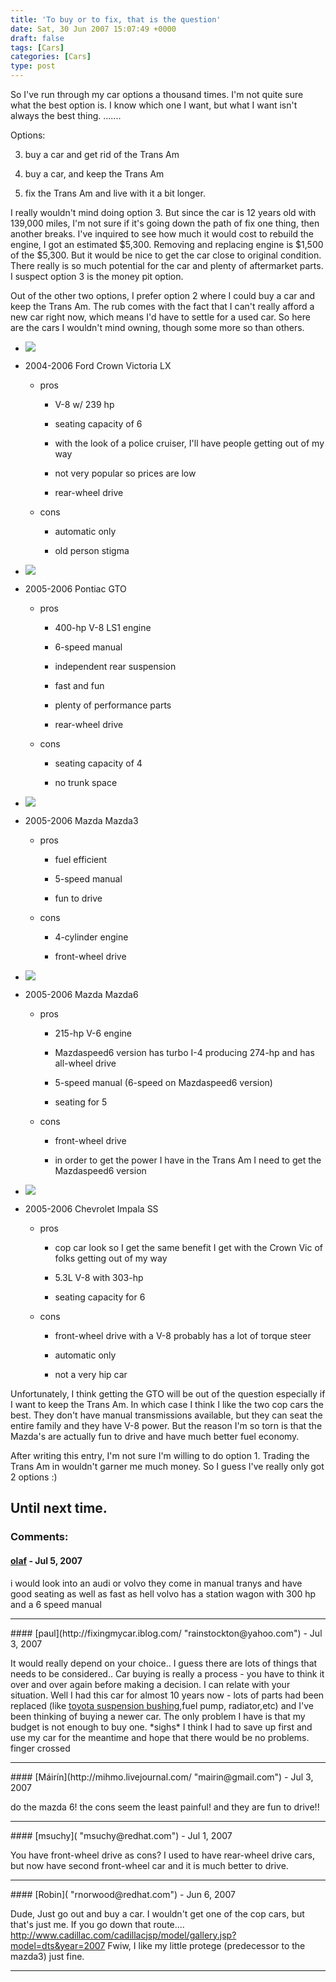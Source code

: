 ```yaml
---
title: 'To buy or to fix, that is the question'
date: Sat, 30 Jun 2007 15:07:49 +0000
draft: false
tags: [Cars]
categories: [Cars]
type: post
---
```


So I've run through my car options a thousand times. I'm not quite sure what the best option is. I know which one I want, but what I want isn't always the best thing. .......

Options:

3.  buy a car and get rid of the Trans Am

6.  buy a car, and keep the Trans Am

9.  fix the Trans Am and live with it a bit longer.

I really wouldn't mind doing option 3. But since the car is 12 years old with 139,000 miles, I'm not sure if it's going down the path of fix one thing, then another breaks. I've inquired to see how much it would cost to rebuild the engine, I got an estimated $5,300. Removing and replacing engine is $1,500 of the $5,300. But it would be nice to get the car close to original condition. There really is so much potential for the car and plenty of aftermarket parts. I suspect option 3 is the money pit option.

Out of the other two options, I prefer option 2 where I could buy a car and keep the Trans Am. The rub comes with the fact that I can't really afford a new car right now, which means I'd have to settle for a used car. So here are the cars I wouldn't mind owning, though some more so than others.

*   ![](http://images.consumerguideauto.howstuffworks.com/autoreview/400x266/2005-Ford-Crown-Victoria-05113351990003.jpg)

*   2004-2006 Ford Crown Victoria LX

    *   pros

        *   V-8 w/ 239 hp

        *   seating capacity of 6

        *   with the look of a police cruiser, I'll have people getting out of my way

        *   not very popular so prices are low

        *   rear-wheel drive


    *   cons

        *   automatic only

        *   old person stigma



*   ![](http://images.consumerguideauto.howstuffworks.com/autoreview/400x266/2006-Pontiac-GTO-06129501990001.jpg)

*   2005-2006 Pontiac GTO

    *   pros

        *   400-hp V-8 LS1 engine

        *   6-speed manual

        *   independent rear suspension

        *   fast and fun

        *   plenty of performance parts

        *   rear-wheel drive


    *   cons

        *   seating capacity of 4

        *   no trunk space



*   ![](http://images.consumerguideauto.howstuffworks.com/autoreview/400x266/2006-Mazda-3-04807211990001.jpg)

*   2005-2006 Mazda Mazda3

    *   pros

        *   fuel efficient

        *   5-speed manual

        *   fun to drive


    *   cons

        *   4-cylinder engine

        *   front-wheel drive



*   ![](http://images.consumerguideauto.howstuffworks.com/autoreview/400x266/2006-Mazda-6-06807061990003.jpg)

*   2005-2006 Mazda Mazda6

    *   pros

        *   215-hp V-6 engine

        *   Mazdaspeed6 version has turbo I-4 producing 274-hp and has all-wheel drive

        *   5-speed manual (6-speed on Mazdaspeed6 version)

        *   seating for 5


    *   cons

        *   front-wheel drive

        *   in order to get the power I have in the Trans Am I need to get the Mazdaspeed6 version



*   ![](http://images.consumerguideauto.howstuffworks.com/autoreview/400x266/2006-Chevrolet-Impala-and-Monte-Carlo-06123201990003.jpg)

*   2005-2006 Chevrolet Impala SS

    *   pros

        *   cop car look so I get the same benefit I get with the Crown Vic of folks getting out of my way

        *   5.3L V-8 with 303-hp

        *   seating capacity for 6


    *   cons

        *   front-wheel drive with a V-8 probably has a lot of torque steer

        *   automatic only

        *   not a very hip car



Unfortunately, I think getting the GTO will be out of the question especially if I want to keep the Trans Am. In which case I think I like the two cop cars the best. They don't have manual transmissions available, but they can seat the entire family and they have V-8 power. But the reason I'm so torn is that the Mazda's are actually fun to drive and have much better fuel economy.

After writing this entry, I'm not sure I'm willing to do option 1. Trading the Trans Am in wouldn't garner me much money. So I guess I've really only got 2 options :)

Until next time.
---
### Comments:
#### [olaf]( "axel_1976@comcast.net") - <time datetime="2007-07-20 11:17:01">Jul 5, 2007</time>

i would look into an audi or volvo they come in manual tranys and have good seating as well as fast as hell volvo has a station wagon with 300 hp and a 6 speed manual
<hr />
#### [paul](http://fixingmycar.iblog.com/ "rainstockton@yahoo.com") - <time datetime="2007-07-04 22:54:14">Jul 3, 2007</time>

It would really depend on your choice.. I guess there are lots of things that needs to be considered.. Car buying is really a process - you have to think it over and over again before making a decision. I can relate with your situation. Well I had this car for almost 10 years now - lots of parts had been replaced (like [toyota suspension bushing](http://www.autotoyparts.com/toyota-suspension-bushings/ "toyota suspension bushing"),fuel pump, radiator,etc) and I've been thinking of buying a newer car. The only problem I have is that my budget is not enough to buy one. \*sighs\* I think I had to save up first and use my car for the meantime and hope that there would be no problems. finger crossed
<hr />
#### [Máirín](http://mihmo.livejournal.com/ "mairin@gmail.com") - <time datetime="2007-07-04 11:43:54">Jul 3, 2007</time>

do the mazda 6! the cons seem the least painful! and they are fun to drive!!
<hr />
#### [msuchy]( "msuchy@redhat.com") - <time datetime="2007-07-02 07:46:35">Jul 1, 2007</time>

You have front-wheel drive as cons? I used to have rear-wheel drive cars, but now have second front-wheel car and it is much better to drive.
<hr />
#### [Robin]( "rnorwood@redhat.com") - <time datetime="2007-06-30 12:33:07">Jun 6, 2007</time>

Dude, Just go out and buy a car. I wouldn't get one of the cop cars, but that's just me. If you go down that route.... http://www.cadillac.com/cadillacjsp/model/gallery.jsp?model=dts&year=2007 Fwiw, I like my little protege (predecessor to the mazda3) just fine.
<hr />
